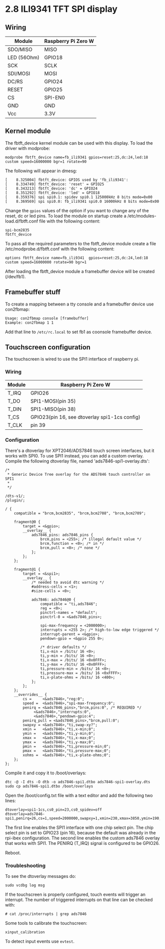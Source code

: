 # 2.8 ILI9341 TFT SPI display

## Wiring

|Module|Raspberry Pi Zero W|
|---|---|
|SDO/MISO|MISO|
|LED (56Ohm)|GPIO18|
|SCK|SCLK|
|SDI/MOSI|MOSI|
|DC/RS|GPIO24|
|RESET|GPIO25|
|CS|SPI-EN0|
|GND|GND|
|Vcc|3.3V|


## Kernel module

The fbtft_device kernel module can be used with this display. To load the driver with modprobe:

```
modprobe fbtft_device name=fb_ili9341 gpios=reset:25,dc:24,led:18 custom speed=16000000 bgr=1 rotate=90
```

The following will appear in dmesg:

```
[    8.325004] fbtft_device: GPIOS used by 'fb_ili9341':
[    8.334749] fbtft_device: 'reset' = GPIO25
[    8.343213] fbtft_device: 'dc' = GPIO24
[    8.351292] fbtft_device: 'led' = GPIO18
[    8.359376] spi spi0.1: spidev spi0.1 125000kHz 8 bits mode=0x00
[    8.369569] spi spi0.0: fb_ili9341 spi0.0 16000kHz 8 bits mode=0x00
```

Change the `gpios` values of the option if you want to change any of the reset, dc or led pins. To load the module on startup create a /etc/modules-load.d/fbtft.conf file with the following content:

```
spi-bcm2835
fbtft_device
```

To pass all the required parameters to the fbtft_device module create a file /etc/modprobe.d/fbtft.conf with the following content:

```
options fbtft_device name=fb_ili9341  gpios=reset:25,dc:24,led:18 custom speed=16000000 rotate=90 bgr=1
```
After loading the fbtft_device module a framebuffer device will be created (/dev/fb1).

## Framebuffer stuff

To create a mapping between a tty console and a framebuffer device use con2fbmap:

```
Usage: con2fbmap console [framebuffer]
Example: con2fbmap 1 1
```

Add that line to ```/etc/rc.local``` to set fb1 as coonsole framebuffer device.

## Touchscreen configuration

The touchscreen is wired to use the SPI1 interface of raspberry pi.

### Wiring

|Module|Raspberry Pi Zero W|
|---|---|
|T_IRQ|GPIO26|
|T_DO|SPI1-MOSI(pin 35)|
|T_DIN|SPI1-MISO(pin 38)|
|T_CS|GPIO23(pin 16, see dtoverlay spi1-1cs config)|
|T_CLK|pin 39|

### Configuration

There's a dtoverlay for XPT2046/ADS7846 touch screen interfaces, but it works with SPI0. To use SPI1 instead, you can add a custom overlay. Compile the following dtoverlay file, named 'ads7846-spi1-overlay.dts':

```
/*
 * Generic Device Tree overlay for the ADS7846 touch controller on SPI1
 *
 */

/dts-v1/;
/plugin/;

/ {
	compatible = "brcm,bcm2835", "brcm,bcm2708", "brcm,bcm2709";

	fragment@0 {
		target = <&gpio>;
		__overlay__ {
			ads7846_pins: ads7846_pins {
				brcm,pins = <255>; /* illegal default value */
				brcm,function = <0>; /* in */
				brcm,pull = <0>; /* none */
			};
		};
	};

	fragment@1 {
		target = <&spi1>;
		__overlay__ {
			/* needed to avoid dtc warning */
			#address-cells = <1>;
			#size-cells = <0>;

			ads7846: ads7846@0 {
				compatible = "ti,ads7846";
				reg = <0>;
				pinctrl-names = "default";
				pinctrl-0 = <&ads7846_pins>;

				spi-max-frequency = <2000000>;
				interrupts = <255 2>; /* high-to-low edge triggered */
				interrupt-parent = <&gpio>;
				pendown-gpio = <&gpio 255 0>;

				/* driver defaults */
				ti,x-min = /bits/ 16 <0>;
				ti,y-min = /bits/ 16 <0>;
				ti,x-max = /bits/ 16 <0x0FFF>;
				ti,y-max = /bits/ 16 <0x0FFF>;
				ti,pressure-min = /bits/ 16 <0>;
				ti,pressure-max = /bits/ 16 <0xFFFF>;
				ti,x-plate-ohms = /bits/ 16 <400>;
			};
		};
	};
	__overrides__ {
		cs =     <&ads7846>,"reg:0";
		speed =  <&ads7846>,"spi-max-frequency:0";
		penirq = <&ads7846_pins>,"brcm,pins:0", /* REQUIRED */
			 <&ads7846>,"interrupts:0",
			 <&ads7846>,"pendown-gpio:4";
		penirq_pull = <&ads7846_pins>,"brcm,pull:0";
		swapxy = <&ads7846>,"ti,swap-xy?";
		xmin =   <&ads7846>,"ti,x-min;0";
		ymin =   <&ads7846>,"ti,y-min;0";
		xmax =   <&ads7846>,"ti,x-max;0";
		ymax =   <&ads7846>,"ti,y-max;0";
		pmin =   <&ads7846>,"ti,pressure-min;0";
		pmax =   <&ads7846>,"ti,pressure-max;0";
		xohms =  <&ads7846>,"ti,x-plate-ohms;0";
	};
};
```

Compile it and copy it to /boot/overlays:

```
dtc -@ -I dts -O dtb -o ads7846-spi1.dtbo ads7846-spi1-overlay.dts
sudo cp ads7846-spi1.dtbo /boot/overlays
```

Open the /boot/config.txt file with a text editor and add the following two lines:

```
dtoverlay=spi1-1cs,cs0_pin=23,cs0_spidev=off
dtoverlay=ads7846-spi1,penirq=26,cs=1,speed=2000000,swapxy=1,xmin=230,xmax=3850,ymin=190,ymax=3850,pmax=255,xohms=100
```

The first line enables the SPI1 interface with one chip select pin. The chip select pin is set to GPIO23 (pin 16), because the default was already in the rpi-ibex configuration. The second line enables the custom ads7846 overlay that works with SPI1. The PENIRQ (T_IRQ) signal is configured to be GPIO26.

Reboot.

### Troubleshooting

To see the dtoverlay messages do:

```
sudo vcdbg log msg
```

If the touchscreen is properly configured, touch events will trigger an interrupt. The number of triggered interrupts on that line can be checked with:

```
# cat /proc/interrupts | grep ads7846
```

Some tools to calibrate the touchscreen:

```
xinput_calibration
```

To detect input events use ```evtest```.